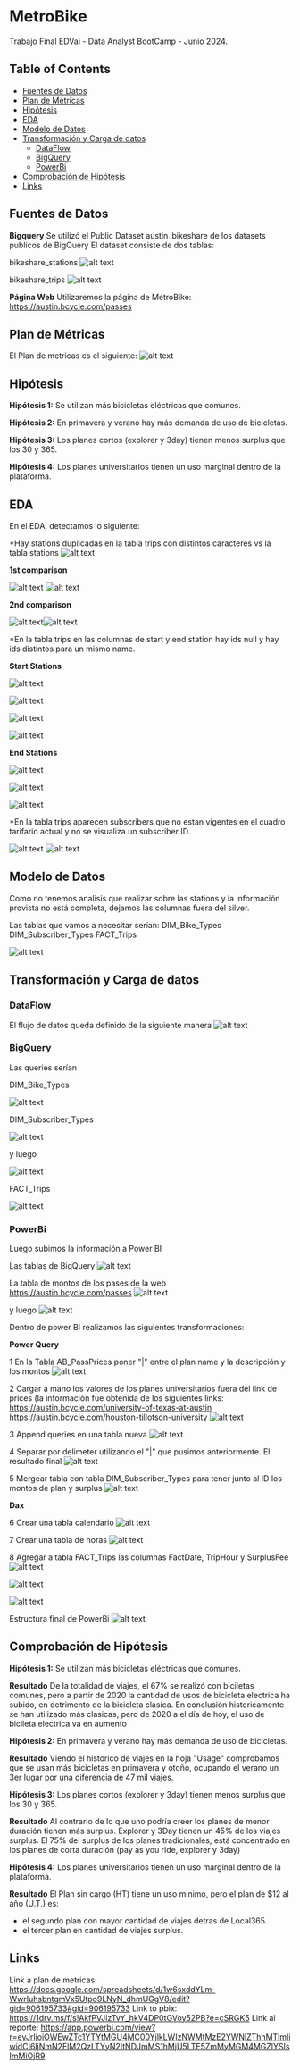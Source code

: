 # MetroBike
Trabajo Final EDVai - Data Analyst BootCamp - Junio 2024.

## Table of Contents

- [Fuentes de Datos](#fuentes-de-datos)
- [Plan de Métricas](#plan-de-métricas)
- [Hipótesis](#hipótesis)
- [EDA](#eda)
- [Modelo de Datos](#modelo-de-datos)
- [Transformación y Carga de datos](#transformación-y-carga-de-datos)
  - [DataFlow](#dataflow)
  - [BigQuery](#bigquery)
  - [PowerBi](#powerbi)
- [Comprobación de Hipótesis](#comprobación-de-hipótesis)
- [Links](#Links)



## Fuentes de Datos

<b>Bigquery</b>
Se utilizó el Public Dataset austin_bikeshare de los datasets publicos de BigQuery
El dataset consiste de dos tablas:

bikeshare_stations
![alt text](https://github.com/silviogs86/MetroBike/blob/4ee25795f1318c61d51307bc89ca911d865d3721/Pictures/Bronze%20Bike%20Stations.png)

bikeshare_trips
![alt text](https://github.com/silviogs86/MetroBike/blob/4ee25795f1318c61d51307bc89ca911d865d3721/Pictures/Bronze%20bike%20trips.png)

<b>Página Web</b>
Utilizaremos la página de MetroBike: https://austin.bcycle.com/passes

## Plan de Métricas
El Plan de metricas es el siguiente:
![alt text](https://github.com/silviogs86/MetroBike/blob/aab5839099565b4093da3bcc2f246618ed88e12e/Pictures/Plan%20De%20Metricas.png)



## Hipótesis 

<b>Hipótesis 1:</b>
Se utilizan más bicicletas eléctricas que comunes.

<b>Hipótesis 2:</b>
En primavera y verano hay más demanda de uso de bicicletas.

<b>Hipótesis 3:</b>
Los planes cortos (explorer y 3day) tienen menos surplus que los 30 y 365.

<b>Hipótesis 4:</b>
Los planes universitarios tienen un uso marginal dentro de la plataforma.

## EDA 
En el EDA, detectamos lo siguiente:

*Hay stations duplicadas en la tabla trips con distintos caracteres vs la tabla stations
![alt text](https://github.com/silviogs86/MetroBike/blob/26c0f024fd26ee965ea458fcff16b93687205fc2/Pictures/BigQuery/Stations%20EDA.png)

<b>1st comparison</b>

![alt text](https://github.com/silviogs86/MetroBike/blob/26c0f024fd26ee965ea458fcff16b93687205fc2/Pictures/BigQuery/Stations%20EDA%20Results.png)
![alt text](https://github.com/silviogs86/MetroBike/blob/26c0f024fd26ee965ea458fcff16b93687205fc2/Pictures/BigQuery/Trips%20EDA%20Results.png)

<b>2nd comparison</b>

![alt text](https://github.com/silviogs86/MetroBike/blob/b03fbabcd8faf9e8298b98d9d17fb50d56794b20/Pictures/BigQuery/Trips%20EDA%20Results%202.png)![alt text](https://github.com/silviogs86/MetroBike/blob/b03fbabcd8faf9e8298b98d9d17fb50d56794b20/Pictures/BigQuery/Stations%20EDA%20Results2.png)

*En la tabla trips en las columnas de start y end station hay ids null y hay ids distintos para un mismo name.

<b>Start Stations</b>

![alt text](https://github.com/silviogs86/MetroBike/blob/a7fe356370e02588df901bf643cf738b5650ec0d/Pictures/BigQuery/Trips%20EDA%20IDs.png)

![alt text](https://github.com/silviogs86/MetroBike/blob/a7fe356370e02588df901bf643cf738b5650ec0d/Pictures/BigQuery/Trips%20ID%20EDA%20Results.png)

![alt text](https://github.com/silviogs86/MetroBike/blob/a7fe356370e02588df901bf643cf738b5650ec0d/Pictures/BigQuery/Trips%20ID%20EDA%20Results2.png)

![alt text](https://github.com/silviogs86/MetroBike/blob/a7fe356370e02588df901bf643cf738b5650ec0d/Pictures/BigQuery/Trips%20ID%20EDA%20Results3.png)

<b>End Stations</b>

![alt text](https://github.com/silviogs86/MetroBike/blob/a7fe356370e02588df901bf643cf738b5650ec0d/Pictures/BigQuery/Trips%20EDA%202%20IDs.png)

![alt text](https://github.com/silviogs86/MetroBike/blob/a7fe356370e02588df901bf643cf738b5650ec0d/Pictures/BigQuery/Trips2%20IDs%20results.png)

![alt text](https://github.com/silviogs86/MetroBike/blob/a7fe356370e02588df901bf643cf738b5650ec0d/Pictures/BigQuery/Trips2%20IDs%20results2.png)

*En la tabla trips aparecen subscribers que no estan vigentes en el cuadro tarifario actual y no se visualiza un subscriber ID.

![alt text](https://github.com/silviogs86/MetroBike/blob/6a0ffd29481e009b31aeb1939c7b01b1c2862abf/Pictures/BigQuery/Subscribers%20EDA.png)
![alt text](https://github.com/silviogs86/MetroBike/blob/b03fbabcd8faf9e8298b98d9d17fb50d56794b20/Pictures/BigQuery/Subscribers%20EDA%20Results.png)

## Modelo de Datos
Como no tenemos analisis que realizar sobre las stations y la información provista no está completa, dejamos las columnas fuera del silver.

Las tablas que vamos a necesitar serían:
DIM_Bike_Types
DIM_Subscriber_Types
FACT_Trips


![alt text](https://github.com/silviogs86/MetroBike/blob/42cb5575b212552d03a77701bc0532265ae6f9f7/Pictures/Austin-Bikes.png)

## Transformación y Carga de datos 

### DataFlow 
El flujo de datos queda definido de la siguiente manera
![alt text](https://github.com/silviogs86/MetroBike/blob/42cb5575b212552d03a77701bc0532265ae6f9f7/Pictures/Opciones%20de%20flujo.jpg)


### BigQuery 

Las queries serían

DIM_Bike_Types

![alt text](https://github.com/silviogs86/MetroBike/blob/4ee25795f1318c61d51307bc89ca911d865d3721/Pictures/Query%20For%20Bike%20Types%20Table.png)

DIM_Subscriber_Types

![alt text](https://github.com/silviogs86/MetroBike/blob/9402e965918e61647c4f01eff9ad830b8983680a/Pictures/Subscriber%20Type%20Query%20Pt.1.png)

y luego

![alt text](https://github.com/silviogs86/MetroBike/blob/42cb5575b212552d03a77701bc0532265ae6f9f7/Pictures/Subscriber%20Type%20Query%20Pt.2.png)

FACT_Trips

![alt text](https://github.com/silviogs86/MetroBike/blob/4ee25795f1318c61d51307bc89ca911d865d3721/Pictures/Query%20For%20Trips%20Table.png)


### PowerBi 

Luego subimos la información a Power BI

Las tablas de BigQuery
![alt text](https://github.com/silviogs86/MetroBike/blob/463124e913d7a2bf4a7858ece4803471f97a01aa/Pictures/BQ%20to%20PowerBI.png)

La tabla de montos de los pases de la web https://austin.bcycle.com/passes
![alt text](https://github.com/silviogs86/MetroBike/blob/463124e913d7a2bf4a7858ece4803471f97a01aa/Pictures/Web%20to%20PowerBi%20pt1.png)

y luego
![alt text](https://github.com/silviogs86/MetroBike/blob/463124e913d7a2bf4a7858ece4803471f97a01aa/Pictures/Web%20to%20PowerBi%20pt2.png)

Dentro de power BI realizamos las siguientes transformaciones:

<b>Power Query</b>

1 En la Tabla AB_PassPrices poner "|" entre el plan name y la descripción y los montos
![alt text](https://github.com/silviogs86/MetroBike/blob/3397867687742203da239e114d83f19f516036c0/Pictures/PowerBi/PowerQuery%201.png)

2 Cargar a mano los valores de los planes universitarios fuera del link de prices (la información fue obtenida de los siguientes links:
https://austin.bcycle.com/university-of-texas-at-austin
https://austin.bcycle.com/houston-tillotson-university
![alt text](https://github.com/silviogs86/MetroBike/blob/3397867687742203da239e114d83f19f516036c0/Pictures/PowerBi/PowerQuery%202.png)


3 Append queries en una tabla nueva
![alt text](https://github.com/silviogs86/MetroBike/blob/3397867687742203da239e114d83f19f516036c0/Pictures/PowerBi/PowerQuery%203.png)

4 Separar por delimeter utilizando el "|" que pusimos anteriormente. El resultado final
![alt text](https://github.com/silviogs86/MetroBike/blob/3397867687742203da239e114d83f19f516036c0/Pictures/PowerBi/PowerQuery%204.png)

5 Mergear tabla con tabla DIM_Subscriber_Types para tener junto al ID los montos de plan y surplus
![alt text](https://github.com/silviogs86/MetroBike/blob/3397867687742203da239e114d83f19f516036c0/Pictures/PowerBi/PowerQuery%205.png)

<b>Dax</b>

6 Crear una tabla calendario
![alt text](https://github.com/silviogs86/MetroBike/blob/3397867687742203da239e114d83f19f516036c0/Pictures/PowerBi/Dax%206.png)

7 Crear una tabla de horas
![alt text](https://gitshub.com/silviogs86/MetroBike/blob/3397867687742203da239e114d83f19f516036c0/Pictures/PowerBi/Dax%207.png)

8 Agregar a tabla FACT_Trips las columnas FactDate, TripHour y SurplusFee
![alt text](https://github.com/silviogs86/MetroBike/blob/3397867687742203da239e114d83f19f516036c0/Pictures/PowerBi/Dax%208a.png)

![alt text](https://github.com/silviogs86/MetroBike/blob/3397867687742203da239e114d83f19f516036c0/Pictures/PowerBi/Dax%208b.png)

![alt text](https://github.com/silviogs86/MetroBike/blob/3397867687742203da239e114d83f19f516036c0/Pictures/PowerBi/Dax%208c.png)

Estructura final de PowerBi
![alt text](https://github.com/silviogs86/MetroBike/blob/3397867687742203da239e114d83f19f516036c0/Pictures/PowerBi/Estructura%20PBI.png)


## Comprobación de Hipótesis
<b>Hipótesis 1:</b>
Se utilizan más bicicletas eléctricas que comunes.

<b>Resultado</b>
De la totalidad de viajes, el 67% se realizó con biciletas comunes, pero a partir de 2020 la cantidad de usos de bicicleta electrica ha subido, en detrimento de la bicicleta clasica. En conclusión historicamente se han utilizado más clasicas, pero de 2020 a el día de hoy, el uso de bicileta electrica va en aumento

<b>Hipótesis 2:</b>
En primavera y verano hay más demanda de uso de bicicletas.

<b>Resultado</b>
Viendo el historico de viajes en la hoja "Usage" comprobamos que se usan más bicicletas en primavera y otoño, ocupando el verano un 3er lugar por una diferencia de 47 mil viajes.

<b>Hipótesis 3:</b>
Los planes cortos (explorer y 3day) tienen menos surplus que los 30 y 365.

<b>Resultado</b>
Al contrario de lo que uno podría creer los planes de menor duración tienen más surplus. Explorer y 3Day tienen un 45% de los viajes surplus. El 75% del surplus de los planes tradicionales, está concentrado en los planes de corta duración (pay as you ride, explorer y 3day)

<b>Hipótesis 4:</b>
Los planes universitarios tienen un uso marginal dentro de la plataforma.

<b>Resultado</b>
El Plan sin cargo (HT) tiene un uso minimo, pero el plan de $12 al año (U.T.) es:
- el segundo plan con mayor cantidad de viajes detras de Local365.
- el tercer plan en cantidad de viajes surplus.


## Links
Link a plan de metricas: https://docs.google.com/spreadsheets/d/1w6sxddYLm-WwrIuhsbntgmVx5Utpo9LNyN_dhmUGgV8/edit?gid=906195733#gid=906195733
Link to pbix: https://1drv.ms/f/s!AkfPVJizTvY_hkV4DP0tGVoy52PB?e=cSRGK5
Link al reporte: https://app.powerbi.com/view?r=eyJrIjoiOWEwZTc1YTYtMGU4MC00YjlkLWIzNWMtMzE2YWNlZThhMTlmIiwidCI6IjNmN2FlM2QzLTYyN2ItNDJmMS1hMjU5LTE5ZmMyMGM4MGZlYSIsImMiOjR9
